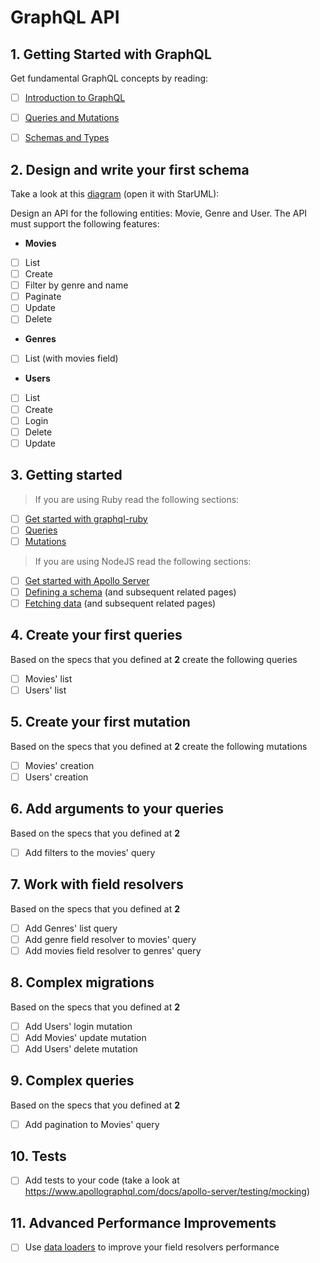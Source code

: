# GraphQL API



## 1. Getting Started with GraphQL

Get fundamental GraphQL concepts by reading:

- [ ]  [Introduction to GraphQL](https://graphql.org/learn)
- [ ]  [Queries and Mutations](https://graphql.org/learn/queries)
- [ ] [Schemas and Types](https://graphql.org/learn/schema)


## 2. Design and write your first schema

Take a look at this [diagram]( https://drive.google.com/open?id=1oecuuhaecnH4TNOpXp3Q8St0PQ6Am2L0) (open it with StarUML):

Design an API for the following entities: Movie, Genre and User. The API must support the following features:

* **Movies**
- [ ] List
- [ ] Create
- [ ] Filter by genre and name
- [ ] Paginate
- [ ] Update
- [ ] Delete

* **Genres**
- [ ] List (with movies field)

* **Users**
- [ ] List
- [ ] Create
- [ ] Login
- [ ] Delete
- [ ] Update 

## 3. Getting started

> If you are using Ruby read the following sections:
  - [ ] [Get started with graphql-ruby](https://www.howtographql.com/graphql-ruby/1-getting-started/)
  - [ ] [Queries](https://www.howtographql.com/graphql-ruby/2-queries/)
  - [ ] [Mutations](https://www.howtographql.com/graphql-ruby/3-mutations/)

> If you are using NodeJS read the following sections:
  - [ ] [Get started with Apollo Server](https://www.apollographql.com/docs/apollo-server/getting-started)
  - [ ] [Defining a schema](https://www.apollographql.com/docs/apollo-server/schema/schema) (and subsequent related pages)
  - [ ] [Fetching data](https://www.apollographql.com/docs/apollo-server/data/data) (and subsequent related pages)

## 4. Create your first queries

Based on the specs that you defined at **2** create the following queries
- [ ] Movies' list
- [ ] Users' list

## 5. Create your first mutation

Based on the specs that you defined at **2** create the following mutations
- [ ] Movies' creation
- [ ] Users' creation

## 6. Add arguments to your queries

Based on the specs that you defined at **2** 
- [ ] Add filters to the movies' query

## 7. Work with field resolvers

Based on the specs that you defined at **2** 
- [ ] Add Genres' list query
- [ ] Add genre field resolver to movies' query
- [ ] Add movies field resolver to genres' query

## 8. Complex migrations

Based on the specs that you defined at **2** 
- [ ] Add Users' login mutation
- [ ] Add Movies' update mutation
- [ ] Add Users' delete mutation

## 9. Complex queries

Based on the specs that you defined at **2** 
- [ ] Add pagination to Movies' query

## 10. Tests

- [ ] Add tests to your code (take a look at https://www.apollographql.com/docs/apollo-server/testing/mocking)

## 11. Advanced Performance Improvements

- [ ] Use [data loaders](https://github.com/graphql/dataloader) to improve your field resolvers performance  
